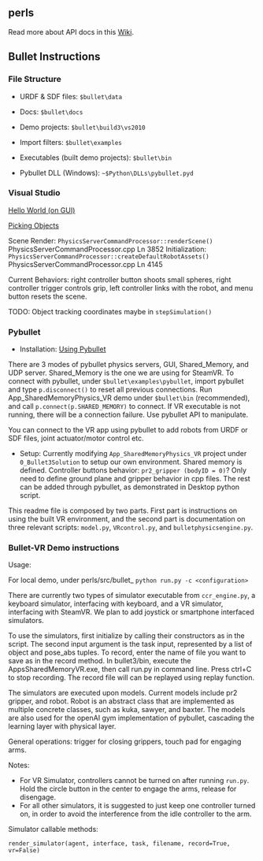 ## perls

Read more about API docs in this [Wiki](https://github.com/JulianYG/perls/wiki).

## Bullet Instructions

### File Structure

- URDF & SDF files: `$bullet\data`

- Docs: `$bullet\docs`

- Demo projects: `$bullet\build3\vs2010`

- Import filters: `$bullet\examples`

- Executables (built demo projects): `$bullet\bin`

- Pybullet DLL (Windows): `~$Python\DLLs\pybullet.pyd`

### Visual Studio

[Hello World (on GUI)](http://bulletphysics.org/mediawiki-1.5.8/index.php/Creating_a_project_from_scratch#Download_and_install_CMake)

[Picking Objects](http://bulletphysics.org/mediawiki-1.5.8/index.php/Picking)

Scene Render: `PhysicsServerCommandProcessor::renderScene()`      PhysicsServerCommandProcessor.cpp     Ln 3852
Initialization: `PhysicsServerCommandProcessor::createDefaultRobotAssets()`      PhysicsServerCommandProcessor.cpp     Ln 4145

Current Behaviors: right controller button shoots small spheres, right controller trigger controls grip, left controller links with the robot, and menu button resets the scene.

TODO: Object tracking coordinates maybe in `stepSimulation()`

### Pybullet

- Installation: 
[Using Pybullet](http://bulletphysics.org/mediawiki-1.5.8/index.php/Using_pybullet)

There are 3 modes of pybullet physics servers, GUI, Shared_Memory, and UDP server. Shared_Memory is the one we are using for SteamVR. To connect with pybullet, under `$bullet\examples\pybullet`, import pybullet and type `p.disconnect()` to reset all previous connections. Run App_SharedMemoryPhysics_VR demo under `$bullet\bin` (recommended),  and call `p.connect(p.SHARED_MEMORY)` to connect. If VR executable is not running, there will be a connection failure. Use pybullet API to manipulate.

You can connect to the VR app using pybullet to add robots from URDF or SDF files, joint actuator/motor control etc.

- Setup:
Currently modifying `App_SharedMemoryPhysics_VR` project under `0_Bullet3Solution` to setup our own environment. Shared memory is defined. Controller buttons behavior: `pr2_gripper (bodyID = 0)`? Only need to define ground plane and gripper behavior in cpp files. The rest can be added through pybullet, as demonstrated in Desktop python script.

This readme file is composed by two parts. First part is instructions on using the built VR environment, and the second part is documentation on three relevant scripts: `model.py`, `VRcontrol.py`, and `bulletphysicsengine.py`.

### Bullet-VR Demo instructions

Usage:

For local demo, under perls/src/bullet_ `python run.py -c <configuration>`

There are currently two types of simulator executable from `ccr_engine.py`, a keyboard simulator, interfacing with keyboard,  and a VR simulator, interfacing with SteamVR. We plan to add joystick or smartphone interfaced simulators.

To use the simulators, first initialize by calling their constructors as in the script. The second input argument is the task input, represented by a list of object and pose_abs tuples. To record, enter the name of file you want to save as in the record method. In bullet3/bin, execute the AppsSharedMemoryVR.exe, then call run.py in command line. Press ctrl+C to stop recording. The record file will can be replayed using replay function.

The simulators are executed upon models. Current models include pr2 gripper, and robot. Robot is an abstract class that are implemented as multiple concrete classes, such as kuka, sawyer, and baxter. The models are also used for the openAI gym implementation of pybullet, cascading the learning layer with physical layer.

General operations: trigger for closing grippers, touch pad for engaging arms.

Notes:

- For VR Simulator, controllers cannot be turned on after running `run.py`. Hold the circle button in the center to engage the arms, release for disengage. 
- For all other simulators, it is suggested to just keep one controller turned on, in order to avoid the interference from the idle controller to the arm.

Simulator callable methods:

`render_simulator(agent, interface, task, filename, record=True, vr=False)`

